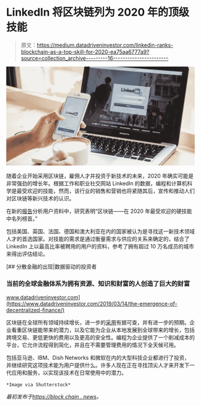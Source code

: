 # LinkedIn 将区块链列为 2020 年的顶级技能

> 原文：<https://medium.datadriveninvestor.com/linkedin-ranks-blockchain-as-a-top-skill-for-2020-ea75aa6777a9?source=collection_archive---------16----------------------->

![](img/e59a4191910fff732b8a375b2e68e246.png)

随着企业开始采用区块链，雇佣人才并投资于新技术的未来，2020 年确实可能是非常强劲的增长年。根据工作和职业社交网站 LinkedIn 的数据，编程和计算机科学是最受欢迎的技能，然而，该行业的销售和营销也将紧随其后，宣传和推动人们对区块链等新兴技术的认识。

在新的[报告](https://business.linkedin.com/talent-solutions/blog/trends-and-research/2020/most-in-demand-hard-and-soft-skills)分析用户资料中，研究表明“区块链——在 2020 年最受欢迎的硬技能中名列榜首。”

包括美国、英国、法国、德国和澳大利亚在内的国家被认为是寻找这一新技术领域人才的首选国家。对技能的需求是通过衡量需求与供应的关系来确定的，结合了 LinkedIn 上以最高比率被聘用的用户的资料，参考了拥有超过 10 万名成员的城市来得出评估结论。

[](https://www.datadriveninvestor.com/2019/03/14/the-emergence-of-decentralized-finance/) [## 分散金融的出现|数据驱动的投资者

### 当前的全球金融体系为拥有资源、知识和财富的人创造了巨大的财富

www.datadriveninvestor.com](https://www.datadriveninvestor.com/2019/03/14/the-emergence-of-decentralized-finance/) 

区块链在全球所有领域持续增长，进一步的[采用](https://medium.com/altcoin-magazine/chinese-telecom-giants-cite-blockchain-as-the-enabler-for-the-roll-out-of-5g-273abcda9360)有据可查，并有进一步的预期。企业看重区块链能带来的潜力，以及它能为企业从本地发展到全球带来的增长，包括跨境交易、更低更快的费用以及更高的安全性。编程为企业提供了一个削减成本的平台，它允许流程得到简化，并且在不需要管理费用的情况下全天候可用。

包括亚马逊、IBM、Dish Networks 和微软在内的大型科技企业都进行了投资，并继续研究这项技术能为用户提供什么。许多人现在正在寻找顶尖人才来开发下一代应用和服务，以实现该技术在日常使用中的潜力。

```
*Image via Shutterstock*
```

*最初发布于*[*https://block chain . news*](https://blockchain.news/Post?id=linkedin-ranks-blockchain-as-a-top-skill-for-2020)*。*